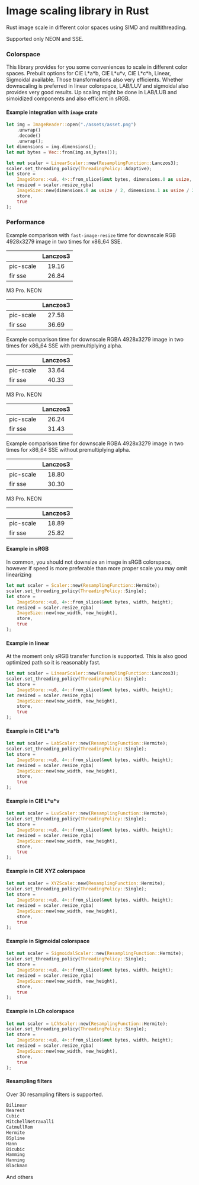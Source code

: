# Image scaling library in Rust

Rust image scale in different color spaces using SIMD and multithreading.

Supported only NEON and SSE.

### Colorspace

This library provides for you some conveniences to scale in different color spaces.
Prebuilt options for CIE L\*a\*b, CIE L\*u\*v, CIE L\*c\*h, Linear, Sigmoidal available. Those transformations also very efficients.
Whether downscaling is preferred in linear colorspace, LAB/LUV and sigmoidal also provides very good results.
Up scaling might be done in LAB/LUB and simoidized components and also efficient in sRGB.

#### Example integration with `image` crate

```rust
let img = ImageReader::open("./assets/asset.png")
    .unwrap()
    .decode()
    .unwrap();
let dimensions = img.dimensions();
let mut bytes = Vec::from(img.as_bytes());

let mut scaler = LinearScaler::new(ResamplingFunction::Lanczos3);
scaler.set_threading_policy(ThreadingPolicy::Adaptive);
let store =
    ImageStore::<u8, 4>::from_slice(&mut bytes, dimensions.0 as usize, dimensions.1 as usize);
let resized = scaler.resize_rgba(
    ImageSize::new(dimensions.0 as usize / 2, dimensions.1 as usize / 2),
    store,
    true
);
```

### Performance

Example comparison with `fast-image-resize` time for downscale RGB 4928x3279 image in two times for x86_64 SSE.

|           | Lanczos3 |
|-----------|:--------:|
| pic-scale |  19.16   |
| fir sse   |  26.84   |

M3 Pro. NEON

|           | Lanczos3 |
|-----------|:--------:|
| pic-scale |  27.58   |
| fir sse   |  36.69   |

Example comparison time for downscale RGBA 4928x3279 image in two times for x86_64 SSE with premultiplying alpha.

|           | Lanczos3 |
|-----------|:--------:|
| pic-scale |  33.64   |
| fir sse   |  40.33   |

M3 Pro. NEON

|           | Lanczos3 |
|-----------|:--------:|
| pic-scale |  26.24   |
| fir sse   |  31.43   |

Example comparison time for downscale RGBA 4928x3279 image in two times for x86_64 SSE without premultiplying alpha.

|           | Lanczos3 |
|-----------|:--------:|
| pic-scale |  18.80   |
| fir sse   |  30.30   |

M3 Pro. NEON

|           | Lanczos3 |
|-----------|:--------:|
| pic-scale |  18.89   |
| fir sse   |  25.82   |

#### Example in sRGB

In common, you should not downsize an image in sRGB colorspace, however if speed is more preferable than more proper scale you may omit linearizing 

```rust
let mut scaler = Scaler::new(ResamplingFunction::Hermite);
scaler.set_threading_policy(ThreadingPolicy::Single);
let store =
    ImageStore::<u8, 4>::from_slice(&mut bytes, width, height);
let resized = scaler.resize_rgba(
    ImageSize::new(new_width, new_height),
    store,
    true
);
```

#### Example in linear

At the moment only sRGB transfer function is supported. This is also good optimized path so it is reasonably fast.

```rust
let mut scaler = LinearScaler::new(ResamplingFunction::Lanczos3);
scaler.set_threading_policy(ThreadingPolicy::Single);
let store =
    ImageStore::<u8, 4>::from_slice(&mut bytes, width, height);
let resized = scaler.resize_rgba(
    ImageSize::new(new_width, new_height),
    store,
    true
);
```

#### Example in CIE L\*a\*b
```rust
let mut scaler = LabScaler::new(ResamplingFunction::Hermite);
scaler.set_threading_policy(ThreadingPolicy::Single);
let store =
    ImageStore::<u8, 4>::from_slice(&mut bytes, width, height);
let resized = scaler.resize_rgba(
    ImageSize::new(new_width, new_height),
    store,
    true
);
```

#### Example in CIE L\*u\*v
```rust
let mut scaler = LuvScaler::new(ResamplingFunction::Hermite);
scaler.set_threading_policy(ThreadingPolicy::Single);
let store =
    ImageStore::<u8, 4>::from_slice(&mut bytes, width, height);
let resized = scaler.resize_rgba(
    ImageSize::new(new_width, new_height),
    store,
    true
);
```

#### Example in CIE XYZ colorspace
```rust
let mut scaler = XYZScale::new(ResamplingFunction::Hermite);
scaler.set_threading_policy(ThreadingPolicy::Single);
let store =
    ImageStore::<u8, 4>::from_slice(&mut bytes, width, height);
let resized = scaler.resize_rgba(
    ImageSize::new(new_width, new_height),
    store,
    true
);
```

#### Example in Sigmoidal colorspace
```rust
let mut scaler = SigmoidalScaler::new(ResamplingFunction::Hermite);
scaler.set_threading_policy(ThreadingPolicy::Single);
let store =
    ImageStore::<u8, 4>::from_slice(&mut bytes, width, height);
let resized = scaler.resize_rgba(
    ImageSize::new(new_width, new_height),
    store,
    true
);
```

#### Example in LCh colorspace
```rust
let mut scaler = LChScaler::new(ResamplingFunction::Hermite);
scaler.set_threading_policy(ThreadingPolicy::Single);
let store =
    ImageStore::<u8, 4>::from_slice(&mut bytes, width, height);
let resized = scaler.resize_rgba(
    ImageSize::new(new_width, new_height),
    store,
    true
);
```


#### Resampling filters

Over 30 resampling filters is supported.

```rust
Bilinear
Nearest
Cubic
MitchellNetravalli
CatmullRom
Hermite
BSpline
Hann
Bicubic
Hamming
Hanning
Blackman
```
And others